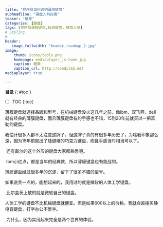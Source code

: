 ```yaml
---
title: "程序员如何选购薄膜键盘"
subheadline: "键盘入坑指南"
teaser: "糖果"
categories: [键盘]
tags: [程序员薄膜键盘,码农键盘，键盘入坑]
# Styling
#
header:
   image_fullwidth: "header_roadmap_2.jpg"
image:
    thumb: icons/tools.png  
    homepage: mediaplayer_js-home.jpg
    caption: 糖果
    caption_url: http://candylab.net
mediaplayer: true

---
```



**目录**
{: #toc }
* [ ]  TOC
{:toc}





<script type="text/javascript">var jd_union_pid="3002832436";var jd_union_euid="";</script><script type="text/javascript" src="//ads-union.jd.com/static/js/union.js"></script>

薄膜键盘就选择品牌和型号，在机械键盘没火这几年之前，像ibm，双飞燕，dell就有经典的薄膜键盘，而且薄膜键盘有的手感也不错，15到20年前就买过一把富勒的键盘。

​
我估计很多人都不太注意这牌子，但这牌子真的有很多年历史了，为啥我印象那么深，因为15年前就出了矮键帽的巧克力键盘，而且手感当时相当可以了。

​
还有戴尔的这个外形的键盘大家都熟悉吧。

​
Ibm小红点，都是当年的经典款，所以薄膜键盘也有能战的。

薄膜键盘经过很多年的沉淀，留下了很多不错的型号。


如果说贵一点的，能想起来的，我用过的就是微软的人体工学键盘。

​
比尔盖茨上放的就是微软自己的键盘。


人体工学的键盘不比机械键盘就便宜。但是如果600以上的价格，我就会直接买静电容键盘，打字办公不累手。

​
为什么，因为实用起来完全是两个世界的体验。


